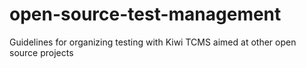# open-source-test-management
Guidelines for organizing testing with Kiwi TCMS aimed at other open source projects
